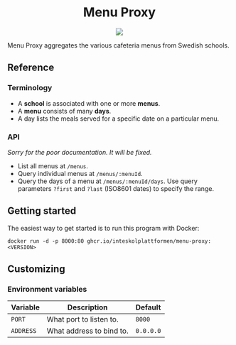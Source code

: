 <p align="center">
  <h1 align="center">Menu Proxy</h1>
</p>

<p align="center">
  <a href="https://codecov.io/gh/inteskolplattformen/menu-proxy">
    <img src="https://codecov.io/gh/inteskolplattformen/menu-proxy/branch/main/graph/badge.svg?token=rUytc5q58t"/>
  </a>
</p>

Menu Proxy aggregates the various cafeteria menus from Swedish schools.

## Reference

### Terminology

- A **school** is associated with one or more **menus**.
- A **menu** consists of many **days**.
- A day lists the meals served for a specific date on a particular menu.

### API

_Sorry for the poor documentation. It will be fixed._

- List all menus at `/menus`.
- Query individual menus at `/menus/:menuId`.
- Query the days of a menu at `/menus/:menuId/days`. Use query parameters `?first` and `?last` (ISO8601 dates) to specify the range.

## Getting started

The easiest way to get started is to run this program with Docker:

```
docker run -d -p 8000:80 ghcr.io/inteskolplattformen/menu-proxy:<VERSION>
```

## Customizing

### Environment variables

| Variable  | Description              | Default   |
| --------- | ------------------------ | --------- |
| `PORT`    | What port to listen to.  | `8000`    |
| `ADDRESS` | What address to bind to. | `0.0.0.0` |
